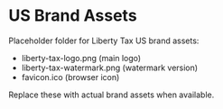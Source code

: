 # US Brand Assets

Placeholder folder for Liberty Tax US brand assets:
- liberty-tax-logo.png (main logo)
- liberty-tax-watermark.png (watermark version)
- favicon.ico (browser icon)

Replace these with actual brand assets when available.
